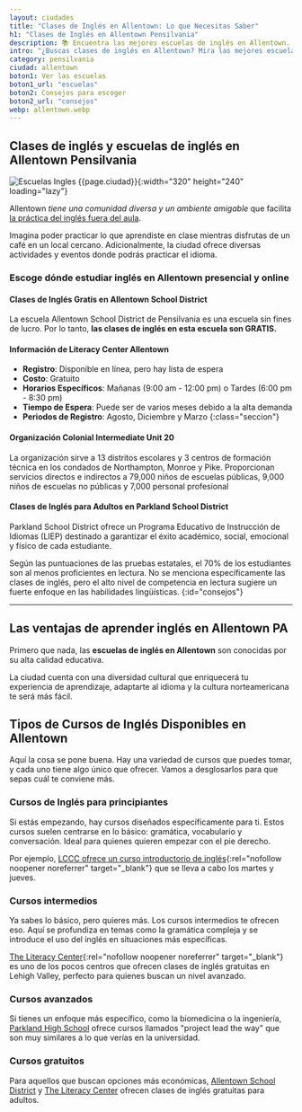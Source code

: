 ```yaml
---
layout: ciudades
title: "Clases de Inglés en Allentown: Lo que Necesitas Saber"
h1: "Clases de Inglés en Allentown Pensilvania"
description: 📚 Encuentra las mejores escuelas de inglés en Allentown. Desde clases gratuitas hasta cursos avanzados. ➡️ ¡Haz clic para saber más!
intro: "¿Buscas clases de inglés en Allentown? Mira las mejores escuelas y cursos."
category: pensilvania
ciudad: allentown
boton1: Ver las escuelas
boton1_url: "escuelas"
boton2: Consejos para escoger
boton2_url: "consejos"
webp: allentown.webp
---
```

## Clases de inglés y escuelas de inglés en Allentown Pensilvania

![Escuelas Ingles {{page.ciudad}}]({{site.baseurl}}/img/{{page.webp}} "Clases inglés {{page.ciudad|capitalize}}"){:width="320" height="240" loading="lazy"}

Allentown *tiene una comunidad diversa y un ambiente amigable* que facilita [la práctica del inglés fuera del aula]({{site.baseurl}}/#formulario).

Imagina poder practicar lo que aprendiste en clase mientras disfrutas de un café en un local cercano. Adicionalmente, la ciudad ofrece diversas actividades y eventos donde podrás practicar el idioma.

### Escoge dónde estudiar inglés en Allentown presencial y online

#### Clases de Inglés Gratis en Allentown School District

La escuela Allentown School District de Pensilvania es una escuela sin fines de lucro. Por lo tanto, **las clases de inglés en esta escuela son GRATIS.**

#### Información de Literacy Center Allentown

- **Registro**: Disponible en línea, pero hay lista de espera
- **Costo**: Gratuito
- **Horarios Específicos**: Mañanas (9:00 am - 12:00 pm) o Tardes (6:00 pm - 8:30 pm)
- **Tiempo de Espera**: Puede ser de varios meses debido a la alta demanda
- **Periodos de Registro**: Agosto, Diciembre y Marzo
{:class="seccion"}

#### Organización Colonial Intermediate Unit 20

La organización sirve a 13 distritos escolares y 3 centros de formación técnica en los condados de Northampton, Monroe y Pike. Proporcionan servicios directos e indirectos a 79,000 niños de escuelas públicas, 9,000 niños de escuelas no públicas y 7,000 personal profesional

#### Clases de Inglés para Adultos en Parkland School District

Parkland School District ofrece un Programa Educativo de Instrucción de Idiomas (LIEP) destinado a garantizar el éxito académico, social, emocional y físico de cada estudiante.

Según las puntuaciones de las pruebas estatales, el 70% de los estudiantes son al menos proficientes en lectura. No se menciona específicamente las clases de inglés, pero el alto nivel de competencia en lectura sugiere un fuerte enfoque en las habilidades lingüísticas.
{:id="consejos"}

----

## Las ventajas de aprender inglés en Allentown PA

Primero que nada, las **escuelas de inglés en Allentown** son conocidas por su alta calidad educativa.

La ciudad cuenta con una diversidad cultural que enriquecerá tu experiencia de aprendizaje, adaptarte al idioma y la cultura norteamericana te será más fácil.

## Tipos de Cursos de Inglés Disponibles en Allentown

Aquí la cosa se pone buena. Hay una variedad de cursos que puedes tomar, y cada uno tiene algo único que ofrecer. Vamos a desglosarlos para que sepas cuál te conviene más.

### Cursos de Inglés para principiantes

Si estás empezando, hay cursos diseñados específicamente para ti. Estos cursos suelen centrarse en lo básico: gramática, vocabulario y conversación. Ideal para quienes quieren empezar con el pie derecho.

Por ejemplo, [LCCC ofrece un curso introductorio de inglés](https://www.wfmz.com/espanol/comunidad/lccc-ayuda-a-quienes-deseen-aprender-ingl-s/article_ff4b7694-2a8c-5ad7-a990-a9a6be72db52.html){:rel="nofollow noopener noreferrer" target="_blank"} que se lleva a cabo los martes y jueves.

### Cursos intermedios

Ya sabes lo básico, pero quieres más. Los cursos intermedios te ofrecen eso. Aquí se profundiza en temas como la gramática compleja y se introduce el uso del inglés en situaciones más específicas.

[The Literacy Center](https://theliteracycenter-lv.org/english-language-classes/){:rel="nofollow noopener noreferrer" target="_blank"} es uno de los pocos centros que ofrecen clases de inglés gratuitas en Lehigh Valley, perfecto para quienes buscan un nivel avanzado.

### Cursos avanzados

Si tienes un enfoque más específico, como la biomedicina o la ingeniería, [Parkland High School](#planes-de-la-escuela-parkland-school-district-en-allentown-pa) ofrece cursos llamados "project lead the way" que son muy similares a lo que verías en la universidad.

### Cursos gratuitos

Para aquellos que buscan opciones más económicas, [Allentown School District](#planes-de-la-escuela-allentown-school-district) y [The Literacy Center](#planes-de-literacy-center-allentown) ofrecen clases de inglés gratuitas para adultos.
